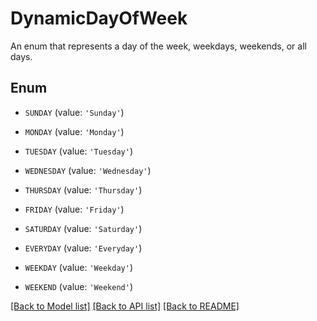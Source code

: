 # DynamicDayOfWeek

An enum that represents a day of the week, weekdays, weekends, or all days.

## Enum

* `SUNDAY` (value: `'Sunday'`)

* `MONDAY` (value: `'Monday'`)

* `TUESDAY` (value: `'Tuesday'`)

* `WEDNESDAY` (value: `'Wednesday'`)

* `THURSDAY` (value: `'Thursday'`)

* `FRIDAY` (value: `'Friday'`)

* `SATURDAY` (value: `'Saturday'`)

* `EVERYDAY` (value: `'Everyday'`)

* `WEEKDAY` (value: `'Weekday'`)

* `WEEKEND` (value: `'Weekend'`)

[[Back to Model list]](../README.md#documentation-for-models) [[Back to API list]](../README.md#documentation-for-api-endpoints) [[Back to README]](../README.md)


